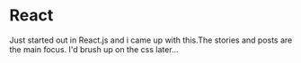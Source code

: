 # React

Just started out in React.js and i came up with this.The stories and posts are the main focus.
I'd brush up on the css later...
